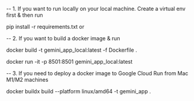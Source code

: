 -- 1. If you want to run locally on your local machine. Create a virtual env first & then run 


pip install -r requirements.txt or


-- 2. If you want to build a docker image & run

docker build -t gemini_app_local:latest -f Dockerfile .

docker run -it -p 8501:8501 gemini_app_local:latest


-- 3. If you need to deploy a docker image to Google Cloud Run from Mac M1/M2 machines

docker buildx build --platform linux/amd64 -t gemini_app .